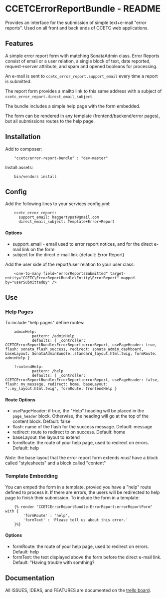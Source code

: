 # CCETCErrorReportBundle - README

Provides an interface for the submission of simple text+e-mail "error reports".
Used on all front and back ends of CCETC web applications.

## Features
A simple error report form with matching SonataAdmin class.  Error Reports consist of email or a user relation, a single block of text, date reported, request->server attribute, and spam and opened booleans for processing.

An e-mail is sent to ``ccetc_error_report.support_email`` every time a report is submitted.

The report form provides a mailto link to this same address with a subject of ``ccetc_error_report.direct_email_subject``.

The bundle includes a simple help page with the form embedded.

The form can be rendered in any template (frontend/backend/error pages), but all submissions routes to the help page.

## Installation
Add to composer:

        "ccetc/error-report-bundle" : "dev-master"

Install assets:

        bin/vendors install

## Config
Add the following lines to your services config.yml:

		ccetc_error_report:
		  support_email: haggertypat@gmail.com
		  direct_email_subject: Template+Error+Report
		  
#### Options
* support_email - email used to error report notices, and for the direct e-mail link on the form
* subject for the direct e-mail link (default: Error Report)

Add the user side of the report/user relation to your user class:

        <one-to-many field="errorReportsSubmitted" target-entity="CCETC\ErrorReportBundle\Entity\ErrorReport" mapped-by="userSubmittedBy" />


## Use
### Help Pages
To include "help pages" define routes:

        adminHelp:
                pattern: /adminHelp
                defaults: { _controller: CCETCErrorReportBundle:ErrorReport:errorReport, usePageHeader: true, flash: sonata_flash_success, redirect: sonata_admin_dashboard, baseLayout: SonataAdminBundle::standard_layout.html.twig, formRoute: adminHelp }

        frontendHelp:
                pattern: /help
                defaults: { _controller: CCETCErrorReportBundle:ErrorReport:errorReport, usePageHeader: false, flash: my_message, redirect: home, baseLayout: "::my_layout.html.twig", formRoute: frontendHelp }


#### Route Options
* usePageHeader: if true, the "Help" heading will be placed in the ``page_header`` block.  Otherwise, the heading will go at the top of the content block.  Default: false
* flash: name of the flash for the success message. Default: message
* redirect: route to redirect to on success. Default: home
* baseLayout: the layout to extend
* formRoute: the route of your help page, used to redirect on errors.  Default: help

*Note*: the base layout that the error report form extends *must* have a block called "stylesheets" and a block called "content"

### Template Embedding
You can emped the form in a template, provied you have a "help" route defined to process it.  If there are errors, the users will be redirected to help page to finish their submission.  To include the form in a template:

        {% render "CCETCErrorReportBundle:ErrorReport:errorReportForm" with {
            'formRoute' : 'help',
            'formText' : 'Please tell us about this error.'
        }%}
        
#### Options
* formRoute: the route of your help page, used to redirect on errors.  Default: help
* formText: the text displayed above the form before the direct e-mail link.  Default: "Having trouble with somthing?


## Documentation
All ISSUES, IDEAS, and FEATURES are documented on the [trello board](https://trello.com/board/errorreportbundle/4f9014c7c9fa68b12a0cdb13).
